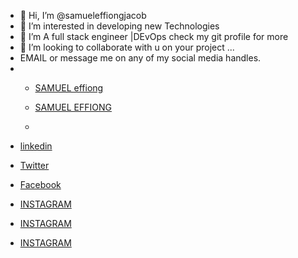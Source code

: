 - 👋 Hi, I’m @samueleffiongjacob
- 👀 I’m interested in developing new Technologies
- 🌱 I’m A full stack engineer |DEvOps check my git profile for more
- 💞️ I’m looking to collaborate with u on your project ...
-  EMAIL or message me on any of my social media handles.
- <ul>
  <li><p><a href="samueleffiongjacob@gmail.com">SAMUEL effiong</p></li>
  <li><p><a href=" samueleffiong685@gmail.com">SAMUEL EFFIONG</p></li>
- </ul>
<ul>
  <li><p><a href="https://www.linkedin.com/in/samuel-effiong-jacob-9467a1175/">linkedin </p></li>
  <li><p><a href="https://twitter.com/samueleffiong_">Twitter</p></li>
  <li><p><a href="https://www.facebook.com/samueleffiong.jacob/">Facebook</p></li>
  <li><p><a href="https://www.instagram.com/effiongsamuel/">INSTAGRAM</p></li>
  <li><p><a href="https://www.instagram.com/samueleffiong_official/">INSTAGRAM</p></li>
  <li><p><a href="https://www.instagram.com/samueleffiong0/">INSTAGRAM</p></li>
</ul>

<!---
samueleffiongjacob/samueleffiongjacob is a ✨ special ✨ repository because its `README.md` (this file) appears on your GitHub profile.
You can click the Preview link to take a look at your changes.
--->
